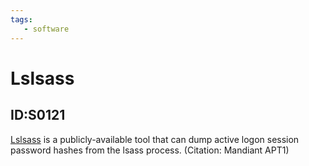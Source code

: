 ```yaml
---
tags:
   - software
---
```

# Lslsass
## ID:S0121
[Lslsass](software/S0121) is a publicly-available tool that can dump active logon session password hashes from the lsass process. (Citation: Mandiant APT1)
